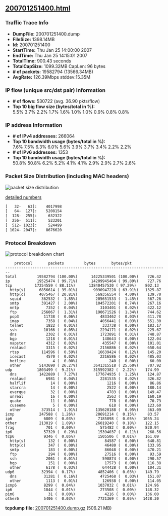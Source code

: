 ## [200701251400.html](https://mawi.wide.ad.jp/mawi/samplepoint-F/2007/200701251400.html)

### Traffic Trace Info

- **DumpFile:** 200701251400.dump
- **FileSize:** 1398.14MB
- **Id:** 200701251400
- **StartTime:** Thu Jan 25 14:00:00 2007
- **EndTime:** Thu Jan 25 14:15:01 2007
- **TotalTime:** 900.43 seconds
- **TotalCapSize:** 1099.32MB CapLen: 96 bytes
- **# of packets:** 19582794 (13566.34MB)
- **AvgRate:** 126.39Mbps stddev:15.35M

### IP flow (unique src/dst pair) Information

- **# of flows:** 530722 (avg. 36.90 pkts/flow)
- **Top 10 big flow size (bytes/total in %):** \
  5.5% 3.7% 2.2% 1.7% 1.6% 1.0% 1.0% 0.9% 0.8% 0.8%

### IP address Information

- **# of IPv4 addresses:** 266064
- **Top 10 bandwidth usage (bytes/total in %):** \
  7.6% 7.5% 6.3% 6.0% 5.6% 3.9% 3.7% 3.4% 2.2% 2.2%
- **# of IPv6 addresses:** 1353
- **Top 10 bandwidth usage (bytes/total in %):** \
  50.8% 50.8% 6.2% 5.2% 4.1% 4.1% 2.9% 2.9% 2.7% 2.6%

### Packet Size Distribution (including MAC headers)

![packet size distribution](https://mawi.wide.ad.jp/mawi/samplepoint-F/2007/200701251400.pktlen.png)

[detailed numbers](https://mawi.wide.ad.jp/mawi/samplepoint-F/2007/200701251400.pktlen.txt)

```txt
[   32-   63]:    4017998
[   64-  127]:    5208154
[  128-  255]:     632322
[  256-  511]:     523201
[  512- 1023]:     524499
[ 1024- 2047]:    8676620
```

### Protocol Breakdown

![protocol breakdown chart](https://mawi.wide.ad.jp/mawi/samplepoint-F/2007/200701251400.png)

```raw
    protocol       packets         bytes       bytes/pkt
------------------------------------------------------------------------
total         19582794 (100.00%)      14225339501 (100.00%)    726.42
ip            19525474 ( 99.71%)      14209945464 ( 99.89%)    727.76
tcp          17254559 ( 88.11%)      13840457530 ( 97.29%)    802.13
  http(s)      6856614 ( 35.01%)       9090947228 ( 63.91%)   1325.87
  http(c)      4075467 ( 20.81%)        569356554 (  4.00%)    139.70
  squid         362532 (  1.85%)        205651533 (  1.45%)    567.26
  smtp          391427 (  2.00%)        104572201 (  0.74%)    267.16
  nntp            7352 (  0.04%)          3103401 (  0.02%)    422.12
  ftp           256067 (  1.31%)        190671526 (  1.34%)    744.62
  pop3           11738 (  0.06%)          4833462 (  0.03%)    411.78
  imap            7358 (  0.04%)          4056441 (  0.03%)    551.30
  telnet          1822 (  0.01%)           333738 (  0.00%)    183.17
  ssh            10166 (  0.05%)          2294171 (  0.02%)    225.67
  dns             2302 (  0.01%)          1723891 (  0.01%)    748.87
  bgp             1218 (  0.01%)           148643 (  0.00%)    122.04
  napster         4312 (  0.02%)           435547 (  0.00%)    101.01
  realaud         3315 (  0.02%)          2156886 (  0.02%)    650.64
  rtsp          114596 (  0.59%)         16639424 (  0.12%)    145.20
  icecast         4570 (  0.02%)          2216586 (  0.02%)    485.03
  hotline            4 (  0.00%)              240 (  0.00%)     60.00
  other        5143690 ( 26.27%)       3641315518 ( 25.60%)    707.92
udp           1803499 (  9.21%)        315592382 (  2.22%)    174.99
  dns          1422889 (  7.27%)        177674935 (  1.25%)    124.87
  realaud         6981 (  0.04%)          2281535 (  0.02%)    326.82
  halflif           14 (  0.00%)             1216 (  0.00%)     86.86
  starcra           14 (  0.00%)             2522 (  0.00%)    180.14
  everque           32 (  0.00%)             4783 (  0.00%)    149.47
  unreal            16 (  0.00%)             2563 (  0.00%)    160.19
  quake             11 (  0.00%)              778 (  0.00%)     70.73
  cuseeme            5 (  0.00%)              618 (  0.00%)    123.60
  other         373514 (  1.91%)        135620188 (  0.95%)    363.09
icmp           247588 (  1.26%)         20691214 (  0.15%)     83.57
ip6              6809 (  0.03%)          7185098 (  0.05%)   1055.24
other          213019 (  1.09%)         26019240 (  0.18%)    122.15
frag              701 (  0.00%)           575482 (  0.00%)    820.94
ip6              57320 (  0.29%)         15394037 (  0.11%)    268.56
tcp6             9346 (  0.05%)          1505506 (  0.01%)    161.09
  http(s)          132 (  0.00%)            84587 (  0.00%)    640.81
  http(c)          347 (  0.00%)            46480 (  0.00%)    133.95
  smtp             183 (  0.00%)            86048 (  0.00%)    470.21
  ftp              294 (  0.00%)            27516 (  0.00%)     93.59
  ssh             2061 (  0.01%)           598874 (  0.00%)    290.57
  bgp              151 (  0.00%)            17573 (  0.00%)    116.38
  other           6178 (  0.03%)           644428 (  0.00%)    104.31
udp6            32394 (  0.17%)          4852406 (  0.03%)    149.79
  dns            31281 (  0.16%)          4725468 (  0.03%)    151.07
  other           1113 (  0.01%)           126938 (  0.00%)    114.05
icmp6            8299 (  0.04%)          1037032 (  0.01%)    124.96
ip6              1844 (  0.01%)           273508 (  0.00%)    148.32
pim6               31 (  0.00%)             4216 (  0.00%)    136.00
other6           5406 (  0.03%)          7721369 (  0.05%)   1428.30
```

**tcpdump file:** [200701251400.dump.gz](https://mawi.nezu.wide.ad.jp/mawi/samplepoint-F/2007/200701251400.dump.gz)
(506.21 MB)
